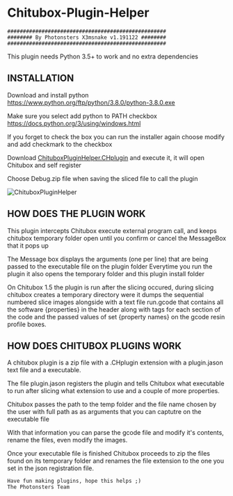 # Chitubox-Plugin-Helper


    ###################################################
    ######## By Photonsters X3msnake v1.191122 ########
    ###################################################


This plugin needs Python 3.5+ to work and no extra dependencies


## INSTALLATION

   Download and install python
        https://www.python.org/ftp/python/3.8.0/python-3.8.0.exe
    
   Make sure you select add python to PATH checkbox
        https://docs.python.org/3/using/windows.html
        
   If you forget to check the box you can run the installer again
   choose modify and add checkmark to the checkbox
    
   Download [ChituboxPluginHelper.CHplugin](https://github.com/Photonsters/Chitubox-Plugin-Helper/raw/master/ChituboxPluginHelper_191122.CHplugin) and execute it, it will open Chitubox and self register
    
   Choose Debug.zip file when saving the sliced file to call the plugin

![ChituboxPluginHelper](https://user-images.githubusercontent.com/11083514/69392720-d6841c80-0cce-11ea-8ed2-8a2eba4f7d82.png)


## HOW DOES THE PLUGIN WORK

This plugin intercepts Chitubox execute external program call, and keeps chitubox temporary folder open until you confirm or cancel the MessageBox that it pops up

The Message box displays the arguments (one per line) that are being passed to the executable file on the plugin folder
Everytime you run the plugin it also opens the temporary folder and this plugin install folder

On Chitubox 1.5 the plugin is run after the slicing occured, during slicing chitubox creates a temporary directory were it dumps the sequential numbered slice images alongside with a text file run.gcode that contains all the software {properties} in the header along with tags for each section of the code and the passed values of set {property names} on the gcode resin profile boxes.


## HOW DOES CHITUBOX PLUGINS WORK

A chitubox plugin is a zip file with a .CHplugin extension with a plugin.jason text file and a executable.

The file plugin.jason registers the plugin and tells Chitubox what executable to run after slicing what extension to use and a couple of more properties.

Chitubox passes the path to the temp folder and the file name chosen by the user with full path as as arguments that you can captutre on the executable file

With that information you can parse the gcode file and modify it's contents, rename the files, even modify the images.

Once your executable file is finished Chitubox proceeds to zip the files found on its temporary folder and renames the file extension to the one you set in the json registration file.


    Have fun making plugins, hope this helps ;)
    The Photonsters Team







 

